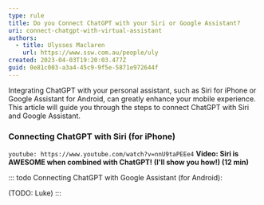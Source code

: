 ```yaml
---
type: rule
title: Do you Connect ChatGPT with your Siri or Google Assistant?
uri: connect-chatgpt-with-virtual-assistant
authors:
  - title: Ulysses Maclaren
    url: https://www.ssw.com.au/people/uly
created: 2023-04-03T19:20:03.477Z
guid: 0e81c003-a3a4-45c9-9f5e-5871e972644f
---
```

Integrating ChatGPT with your personal assistant, such as Siri for iPhone or Google Assistant for Android, can greatly enhance your mobile experience. This article will guide you through the steps to connect ChatGPT with Siri and Google Assistant.

<!--endintro-->

### Connecting ChatGPT with Siri (for iPhone)

`youtube: https://www.youtube.com/watch?v=nnU9taPEEe4`
**Video: Siri is AWESOME when combined with ChatGPT! (I'll show you how!) (12 min)**



::: todo
Connecting ChatGPT with Google Assistant (for Android):

(TODO: Luke)
:::